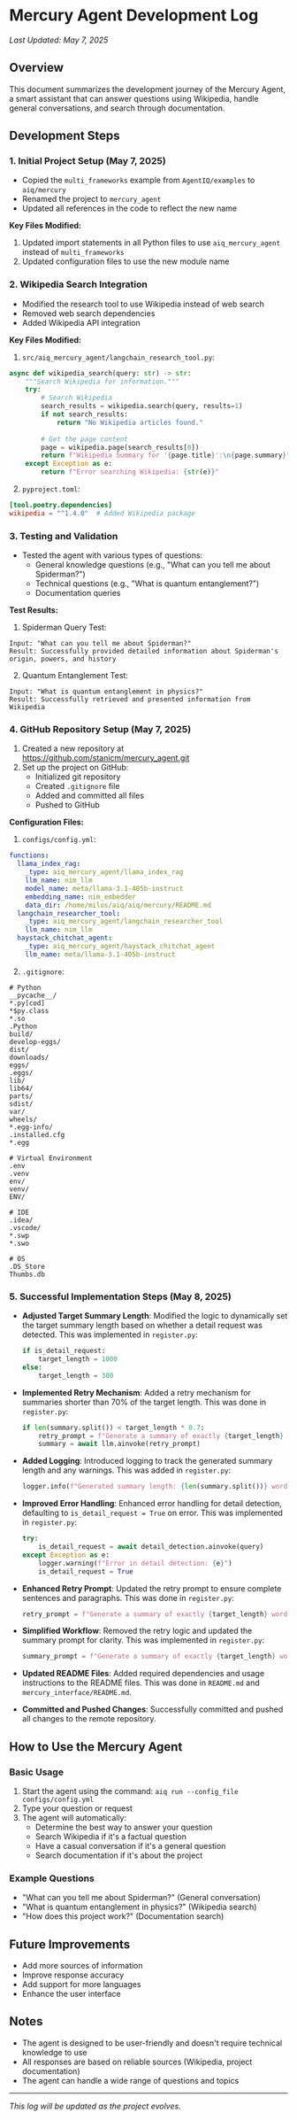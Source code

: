 # Mercury Agent Development Log
*Last Updated: May 7, 2025*

## Overview
This document summarizes the development journey of the Mercury Agent, a smart assistant that can answer questions using Wikipedia, handle general conversations, and search through documentation.

## Development Steps

### 1. Initial Project Setup (May 7, 2025)
- Copied the `multi_frameworks` example from `AgentIQ/examples` to `aiq/mercury`
- Renamed the project to `mercury_agent`
- Updated all references in the code to reflect the new name

**Key Files Modified:**
1. Updated import statements in all Python files to use `aiq_mercury_agent` instead of `multi_frameworks`
2. Updated configuration files to use the new module name

### 2. Wikipedia Search Integration
- Modified the research tool to use Wikipedia instead of web search
- Removed web search dependencies
- Added Wikipedia API integration

**Key Files Modified:**
1. `src/aiq_mercury_agent/langchain_research_tool.py`:
```python
async def wikipedia_search(query: str) -> str:
    """Search Wikipedia for information."""
    try:
        # Search Wikipedia
        search_results = wikipedia.search(query, results=1)
        if not search_results:
            return "No Wikipedia articles found."
        
        # Get the page content
        page = wikipedia.page(search_results[0])
        return f"Wikipedia Summary for '{page.title}':\n{page.summary}"
    except Exception as e:
        return f"Error searching Wikipedia: {str(e)}"
```

2. `pyproject.toml`:
```toml
[tool.poetry.dependencies]
wikipedia = "^1.4.0"  # Added Wikipedia package
```

### 3. Testing and Validation
- Tested the agent with various types of questions:
  - General knowledge questions (e.g., "What can you tell me about Spiderman?")
  - Technical questions (e.g., "What is quantum entanglement?")
  - Documentation queries

**Test Results:**
1. Spiderman Query Test:
```
Input: "What can you tell me about Spiderman?"
Result: Successfully provided detailed information about Spiderman's origin, powers, and history
```

2. Quantum Entanglement Test:
```
Input: "What is quantum entanglement in physics?"
Result: Successfully retrieved and presented information from Wikipedia
```

### 4. GitHub Repository Setup (May 7, 2025)
1. Created a new repository at https://github.com/stanicm/mercury_agent.git
2. Set up the project on GitHub:
   - Initialized git repository
   - Created `.gitignore` file
   - Added and committed all files
   - Pushed to GitHub

**Configuration Files:**
1. `configs/config.yml`:
```yaml
functions:
  llama_index_rag:
    _type: aiq_mercury_agent/llama_index_rag
    llm_name: nim_llm
    model_name: meta/llama-3.1-405b-instruct
    embedding_name: nim_embedder
    data_dir: /home/milos/aiq/aiq/mercury/README.md
  langchain_researcher_tool:
    _type: aiq_mercury_agent/langchain_researcher_tool
    llm_name: nim_llm
  haystack_chitchat_agent:
    _type: aiq_mercury_agent/haystack_chitchat_agent
    llm_name: meta/llama-3.1-405b-instruct
```

2. `.gitignore`:
```gitignore
# Python
__pycache__/
*.py[cod]
*$py.class
*.so
.Python
build/
develop-eggs/
dist/
downloads/
eggs/
.eggs/
lib/
lib64/
parts/
sdist/
var/
wheels/
*.egg-info/
.installed.cfg
*.egg

# Virtual Environment
.env
.venv
env/
venv/
ENV/

# IDE
.idea/
.vscode/
*.swp
*.swo

# OS
.DS_Store
Thumbs.db
```

### 5. Successful Implementation Steps (May 8, 2025)
- **Adjusted Target Summary Length**: Modified the logic to dynamically set the target summary length based on whether a detail request was detected. This was implemented in `register.py`:
  ```python
  if is_detail_request:
      target_length = 1000
  else:
      target_length = 300
  ```

- **Implemented Retry Mechanism**: Added a retry mechanism for summaries shorter than 70% of the target length. This was done in `register.py`:
  ```python
  if len(summary.split()) < target_length * 0.7:
      retry_prompt = f"Generate a summary of exactly {target_length} words..."
      summary = await llm.ainvoke(retry_prompt)
  ```

- **Added Logging**: Introduced logging to track the generated summary length and any warnings. This was added in `register.py`:
  ```python
  logger.info(f"Generated summary length: {len(summary.split())} words")
  ```

- **Improved Error Handling**: Enhanced error handling for detail detection, defaulting to `is_detail_request = True` on error. This was implemented in `register.py`:
  ```python
  try:
      is_detail_request = await detail_detection.ainvoke(query)
  except Exception as e:
      logger.warning(f"Error in detail detection: {e}")
      is_detail_request = True
  ```

- **Enhanced Retry Prompt**: Updated the retry prompt to ensure complete sentences and paragraphs. This was done in `register.py`:
  ```python
  retry_prompt = f"Generate a summary of exactly {target_length} words, ensuring all sentences and paragraphs are complete."
  ```

- **Simplified Workflow**: Removed the retry logic and updated the summary prompt for clarity. This was implemented in `register.py`:
  ```python
  summary_prompt = f"Generate a summary of exactly {target_length} words..."
  ```

- **Updated README Files**: Added required dependencies and usage instructions to the README files. This was done in `README.md` and `mercury_interface/README.md`.

- **Committed and Pushed Changes**: Successfully committed and pushed all changes to the remote repository.

## How to Use the Mercury Agent

### Basic Usage
1. Start the agent using the command: `aiq run --config_file configs/config.yml`
2. Type your question or request
3. The agent will automatically:
   - Determine the best way to answer your question
   - Search Wikipedia if it's a factual question
   - Have a casual conversation if it's a general question
   - Search documentation if it's about the project

### Example Questions
- "What can you tell me about Spiderman?" (General conversation)
- "What is quantum entanglement in physics?" (Wikipedia search)
- "How does this project work?" (Documentation search)

## Future Improvements
- Add more sources of information
- Improve response accuracy
- Add support for more languages
- Enhance the user interface

## Notes
- The agent is designed to be user-friendly and doesn't require technical knowledge to use
- All responses are based on reliable sources (Wikipedia, project documentation)
- The agent can handle a wide range of questions and topics

---
*This log will be updated as the project evolves.* 
